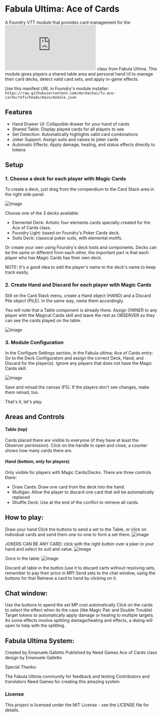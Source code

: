 # Fabula Ultima: Ace of Cards
A Foundry VTT module that provides card management for the ![Ace of Cards](https://www.needgames.it/wp-content/uploads/2023/07/Fabula-Bonus-Ace-of-Cards.pdf) class from Fabula Ultima. This module gives players a shared table area and personal hand UI to manage their card decks, detect valid card sets, and apply in-game effects.

Use this manifest URL in Foundry's module installer:
``https://raw.githubusercontent.com/mordachai/fu-ace-cards/refs/heads/main/module.json``

## Features
- Hand Drawer UI: Collapsible drawer for your hand of cards
- Shared Table: Display played cards for all players to see
- Set Detection: Automatically highlights valid card combinations
- Joker Support: Assign suits and values to joker cards
- Automatic Effects: Apply damage, healing, and status effects directly to tokens

## Setup
### 1. Choose a deck for each player with Magic Cards

To create a deck, just drag from the compendium to the Card Stack area in the right side panel.

![image](https://github.com/user-attachments/assets/db8d18a4-75ca-4697-b89f-45bfe13a5323)

Choose one of the 3 decks available:
- Elemental Deck: Artistic four elements cards specially created for the Ace of Cards class. 
- Foundry Light: based on Foundry's Poker Cards deck.
- Suits Deck: classical  poker suits, with elemental motifs.

Or create your own using Foundry's deck tools and components. Decks can be the same or different from each other, the important part is that each player who has Magic Cards has their own deck.

NOTE: It's a good idea to add the player's name to the deck's name to keep track easily.

### 2. Create Hand and Discard for each player with Magic Cards

Still on the Card Stack menu, create a Hand object (HAND) and a Discard Pile object (PILE). In the same way, name them accordingly.

You will note that a Table component is already there. Assign OWNER to any player with the Magical Cards skill and leave the rest as OBSERVER so they can see the cards played on the table.

![image](https://github.com/user-attachments/assets/0abc148c-7c57-4cc8-9baa-dcb171a4a88f)

### 3. Module Configuration
In the Configure Settings section, in the Fabula ultima: Ace of Cards entry:
Go to the Deck Configuration and assign the correct Deck, Hand, and Discard for the player(s). Ignore any players that does not have the Magic Cards skill.

![image](https://github.com/user-attachments/assets/9762caa6-fd07-4dea-9278-e8ff1bf26931)


Save and reload the canvas (F5). If the players don't see changes, make them reload, too.

That's it, let's play.

## Areas and Controls
#### Table (top)
Cards placed there are visible to everyone (if they have at least the Observer permission).
Click on the handle to open and close, a counter shows how many cards there are.

#### Hand (bottom, only for players)
Only visible for players with Magic Cards/Decks. There are three controls there:
- Draw Cards: Draw one card from the deck into the hand.
- Mulligan: Allow the player to discard one card that will be automatically replaced
- Shuffle Deck: Use at the end of the conflict to retrieve all cards.

## How to play:
Draw your hand
Click the buttons to send a set to the Table, or click on individual cards and send them one-to-one to form a set there.
![image](https://github.com/user-attachments/assets/c3152728-63c3-47f1-b143-6caf68ada4c2)


JOKERS CAN BE ANY CARD: click with the right button over a joker in your hand and select its suit and value.
![image](https://github.com/user-attachments/assets/ae791ded-10b7-4d85-86f8-ec66fb4431e9)


Once in the table:
![image](https://github.com/user-attachments/assets/54d505a9-141b-4a76-913d-74502b7977b1)

Discard all table in the button (use it to discard carts without resolving sets, remember to pay their price in MP)
Send sets to the chat window, using the buttons for that
Retrieve a card to hand by clicking on it.


## Chat window:
Use the buttons to spend the set MP cost automatically
Click on the cards to select the effect when its the case (like Magic Pair and Double Trouble) 
Target tokens to automatically apply damage or healing to multiple targets. As some effects involve splitting damage/healing and effects, a dialog will open to help with the splitting.

## Fabula Ultima System:

Created by Emanuele Galletto
Published by Need Games
Ace of Cards class design by Emanuele Galletto

Special Thanks:

The Fabula Ultima community for feedback and testing
Contributors and translators
Need Games for creating this amazing system

### License
This project is licensed under the MIT License - see the LICENSE file for details.



